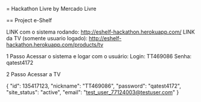 = Hackathon Livre by Mercado Livre

== Project e-Shelf

LINK com o sistema rodando: http://eshelf-hackathon.herokuapp.com/
LINK da TV (somente usuario logado): http://eshelf-hackathon.herokuapp.com/products/tv

1 Passo
Acessar o sistema e logar com o usuário:
Login: TT469086
Senha: qatest4172

2 Passo
Acessar a TV

{
    "id": 135417123,
    "nickname": "TT469086",
    "password": "qatest4172",
    "site_status": "active",
    "email": "test_user_77124003@testuser.com"
}
